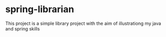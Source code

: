 # spring-librarian
This project is a simple library project  with the aim of illustrationg my java and spring skills
